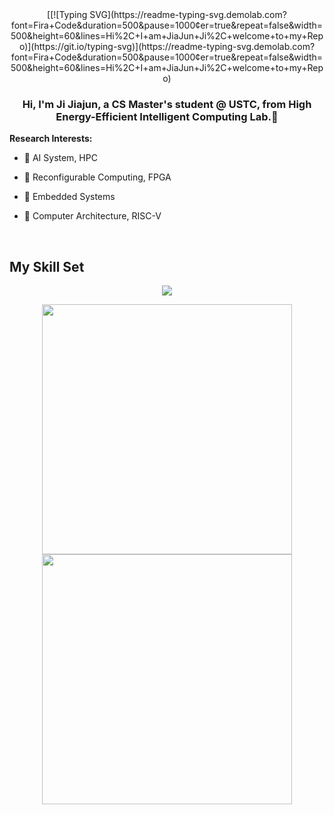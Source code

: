 <!--
## Hi there 👋
[![Typing SVG](https://readme-typing-svg.demolab.com?font=Fira+Code&size=23&duration=500&pause=1000&center=true&repeat=false&width=500&height=60&lines=Hi%2C+I+am+JiaJun+Ji%2C+welcome+!)](https://git.io/typing-svg)

-->
<div align="center">
[[![Typing SVG](https://readme-typing-svg.demolab.com?font=Fira+Code&duration=500&pause=1000&center=true&repeat=false&width=500&height=60&lines=Hi%2C+I+am+JiaJun+Ji%2C+welcome+to+my+Repo)](https://git.io/typing-svg)](https://readme-typing-svg.demolab.com?font=Fira+Code&duration=500&pause=1000&center=true&repeat=false&width=500&height=60&lines=Hi%2C+I+am+JiaJun+Ji%2C+welcome+to+my+Repo)
</div>  
  

### <div align="center">Hi, I'm Ji Jiajun, a CS Master's student @ USTC, from High Energy-Efficient Intelligent Computing Lab.👀</div>  
  

**Research Interests:**  
  

- 🍲 AI System, HPC  
  

- 🍟 Reconfigurable Computing, FPGA  
  

- 🍋 Embedded Systems  
  

-  🍒 Computer Architecture, RISC-V  
  

<br/>  


## My Skill Set  
<p align="center">
  <a href="https://skillicons.dev">
    <img src="https://skillicons.dev/icons?i=c,cpp,linux,matlab,py,pytorch,raspberrypi,verilog" />
  </a>
</p>
<!--
<div align="center">  
<a href="https://www.cprogramming.com/" target="_blank"><img style="margin: 10px" src="https://profilinator.rishav.dev/skills-assets/c-original.svg" alt="C" height="50" /></a>  
<a href="https://www.cplusplus.com/" target="_blank"><img style="margin: 10px" src="https://profilinator.rishav.dev/skills-assets/cplusplus-original.svg" alt="C++" height="50" /></a>  
<a href="https://www.linux.org/" target="_blank"><img style="margin: 10px" src="https://profilinator.rishav.dev/skills-assets/linux-original.svg" alt="Linux" height="50" /></a>  
<a href="https://pytorch.org/" target="_blank"><img style="margin: 10px" src="https://profilinator.rishav.dev/skills-assets/pytorch-icon.svg" alt="pytorch" height="50" /></a>  
<a href="https://www.python.org/" target="_blank"><img style="margin: 10px" src="https://profilinator.rishav.dev/skills-assets/python-original.svg" alt="Python" height="50" /></a>  
</div>
-->
  

<div align="center">
    <img align="center" width="400" src="https://github-readme-stats.vercel.app/api?username=jjj7811&theme=transparent&include_all_commits=true&show_icons=true&hide_border=true" />
    <img align="center" width="400" src="https://github-readme-stats.vercel.app/api/top-langs/?username=jjj7811&layout=compact&theme=tokyonight" />
</div>


<!-- star和语言
<img align="center" width="400" src="https://github-readme-stats.vercel.app/api?username=jjj7811&theme=transparent&include_all_commits=true&show_icons=true&hide_border=true" />

![Top Langs](https://github-readme-stats.vercel.app/api/top-langs/?username=jjj7811&layout=compact&theme=tokyonight)
-->


<!--
![](https://github-readme-activity-graph.cyclic.app/graph?username=jjj7811&theme=dracula)
-->

<!--
**jjj7811/jjj7811** is a ✨ _special_ ✨ repository because its `README.md` (this file) appears on your GitHub profile.

Here are some ideas to get you started:

- 🔭 I’m currently working on ...
- 🌱 I’m currently learning ...
- 👯 I’m looking to collaborate on ...
- 🤔 I’m looking for help with ...
- 💬 Ask me about ...
- 📫 How to reach me: ...
- 😄 Pronouns: ...
- ⚡ Fun fact: ...
-->
